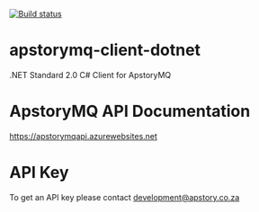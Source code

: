 [![Build status](https://apstory.visualstudio.com/ApStory/_apis/build/status/ApstoryMQClient)](https://apstory.visualstudio.com/ApStory/_build/latest?definitionId=24)

# apstorymq-client-dotnet
.NET Standard 2.0 C# Client for ApstoryMQ

# ApstoryMQ API Documentation
https://apstorymqapi.azurewebsites.net

# API Key
To get an API key please contact development@apstory.co.za
